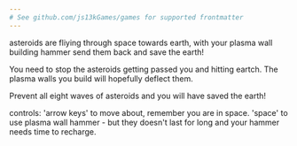 ```yaml
---
# See github.com/js13kGames/games for supported frontmatter
---
```

asteroids are fliying through space towards earth, with your plasma wall building hammer send them back and save the earth!

You need to stop the asteroids getting passed you and hitting eartch. The plasma walls you build will hopefully deflect them.

Prevent all eight waves of asteroids and you will have saved the earth!

controls:
'arrow keys' to move about, remember you are in space.
'space' to use plasma wall hammer - but they doesn't last for long and your hammer needs time to recharge.